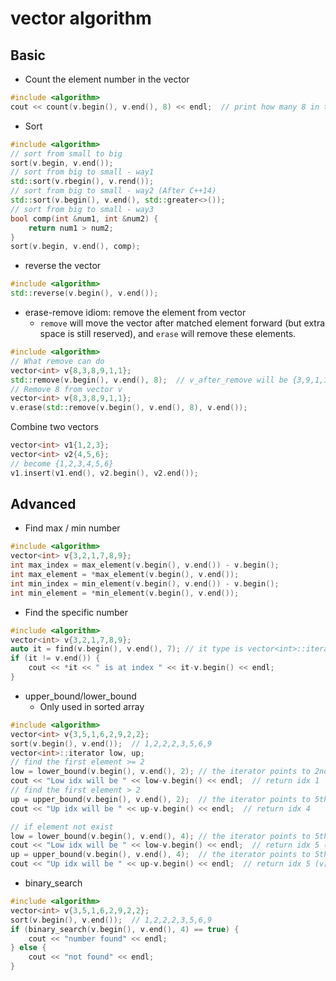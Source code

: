 # vector algorithm

## Basic

* Count the element number in the vector
```c++
#include <algorithm>
cout << count(v.begin(), v.end(), 8) << endl;  // print how many 8 in the vector v
```

* Sort
```c++
#include <algorithm>
// sort from small to big
sort(v.begin, v.end());
// sort from big to small - way1
std::sort(v.rbegin(), v.rend());
// sort from big to small - way2 (After C++14)
std::sort(v.begin(), v.end(), std::greater<>());
// sort from big to small - way3
bool comp(int &num1, int &num2) {
    return num1 > num2;
}
sort(v.begin, v.end(), comp);
```

* reverse the vector
```cpp
#include <algorithm>
std::reverse(v.begin(), v.end());
```

* erase-remove idiom: remove the element from vector
  - `remove` will move the vector after matched element forward (but extra space is still reserved), and `erase` will remove these elements.
```cpp
#include <algorithm>
// What remove can do
vector<int> v{8,3,8,9,1,1};
std::remove(v.begin(), v.end(), 8);  // v_after_remove will be {3,9,1,1,1,1} (The last 2 elements are reserved)
// Remove 8 from vector v
vector<int> v{8,3,8,9,1,1};
v.erase(std::remove(v.begin(), v.end(), 8), v.end());
```

Combine two vectors

```cpp
vector<int> v1{1,2,3};
vector<int> v2{4,5,6};
// become {1,2,3,4,5,6}
v1.insert(v1.end(), v2.begin(), v2.end());
```

## Advanced

* Find max / min number
```c++
#include <algorithm>
vector<int> v{3,2,1,7,8,9};
int max_index = max_element(v.begin(), v.end()) - v.begin();
int max_element = *max_element(v.begin(), v.end());
int min_index = min_element(v.begin(), v.end()) - v.begin();
int min_element = *min_element(v.begin(), v.end());
```

* Find the specific number
```c++
#include <algorithm>
vector<int> v{3,2,1,7,8,9};
auto it = find(v.begin(), v.end(), 7); // it type is vector<int>::iterator
if (it != v.end()) {
    cout << *it << " is at index " << it-v.begin() << endl;
}
```

* upper_bound/lower_bound
  - Only used in sorted array
```c++
#include <algorithm>
vector<int> v{3,5,1,6,2,9,2,2};
sort(v.begin(), v.end());  // 1,2,2,2,3,5,6,9
vector<int>::iterator low, up;
// find the first element >= 2
low = lower_bound(v.begin(), v.end(), 2); // the iterator points to 2nd element
cout << "Low idx will be " << low-v.begin() << endl;  // return idx 1
// find the first element > 2
up = upper_bound(v.begin(), v.end(), 2);  // the iterator points to 5th element
cout << "Up idx will be " << up-v.begin() << endl;  // return idx 4

// if element not exist
low = lower_bound(v.begin(), v.end(), 4); // the iterator points to 5th element
cout << "Low idx will be " << low-v.begin() << endl;  // return idx 5 (v[5] = 5 >= 4)
up = upper_bound(v.begin(), v.end(), 4);  // the iterator points to 5th element
cout << "Up idx will be " << up-v.begin() << endl;  // return idx 5 (v[5] = 5 > 4)
```

* binary_search
```c++
#include <algorithm>
vector<int> v{3,5,1,6,2,9,2,2};
sort(v.begin(), v.end());  // 1,2,2,2,3,5,6,9
if (binary_search(v.begin(), v.end(), 4) == true) {
    cout << "number found" << endl;
} else {
    cout << "not found" << endl;
}
```
